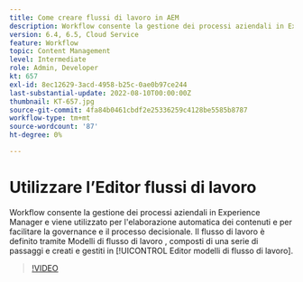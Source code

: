 ```yaml
---
title: Come creare flussi di lavoro in AEM
description: Workflow consente la gestione dei processi aziendali in Experience Manager e viene utilizzato per l'elaborazione automatica dei contenuti e per facilitare la governance e il processo decisionale.
version: 6.4, 6.5, Cloud Service
feature: Workflow
topic: Content Management
level: Intermediate
role: Admin, Developer
kt: 657
exl-id: 8ec12629-3acd-4958-b25c-0ae0b97ce244
last-substantial-update: 2022-08-10T00:00:00Z
thumbnail: KT-657.jpg
source-git-commit: 4fa84b0461cbdf2e25336259c4128be5585b8787
workflow-type: tm+mt
source-wordcount: '87'
ht-degree: 0%

---
```


# Utilizzare l’Editor flussi di lavoro

Workflow consente la gestione dei processi aziendali in Experience Manager e viene utilizzato per l&#39;elaborazione automatica dei contenuti e per facilitare la governance e il processo decisionale. Il flusso di lavoro è definito tramite Modelli di flusso di lavoro , composti di una serie di passaggi e creati e gestiti in [!UICONTROL Editor modelli di flusso di lavoro].

>[!VIDEO](https://video.tv.adobe.com/v/22201/?quality=12&learn=on)

